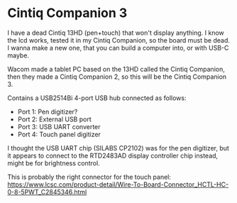 # Cintiq Companion 3

I have a dead Cintiq 13HD (pen+touch) that won't display anything. I know the lcd works, tested it in my Cintiq Companion, so the board must be dead. I wanna make a new one, that you can build a computer into, or with USB-C maybe. 

Wacom made a tablet PC based on the 13HD called the Cintiq Companion, then they made a Cintiq Companion 2, so this will be the Cintiq Companion 3.

Contains a USB2514Bi 4-port USB hub connected as follows:

- Port 1: Pen digitizer?
- Port 2: External USB port
- Port 3: USB UART converter
- Port 4: Touch panel digitizer

I thought the USB UART chip (SILABS CP2102) was for the pen digitizer, but it appears to connect to the RTD2483AD display controller chip instead, might be for brightness control.

This is probably the right connector for the touch panel: https://www.lcsc.com/product-detail/Wire-To-Board-Connector_HCTL-HC-0-8-5PWT_C2845346.html